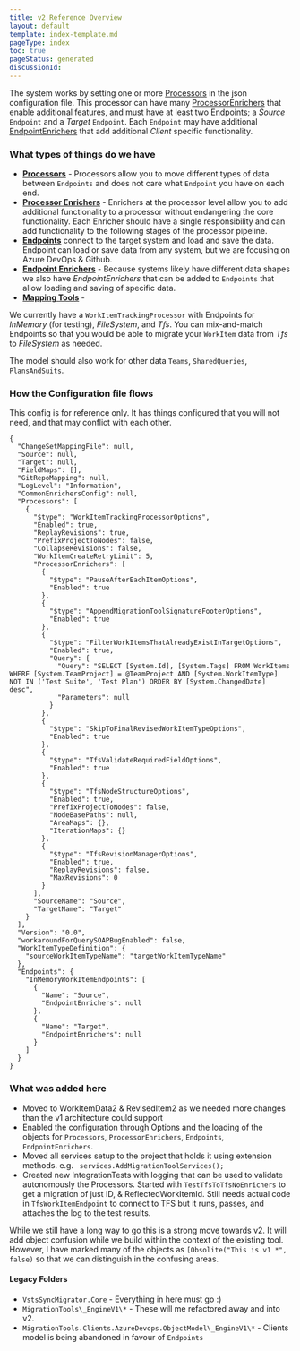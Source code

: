 ```yaml
---
title: v2 Reference Overview
layout: default
template: index-template.md
pageType: index
toc: true
pageStatus: generated
discussionId: 
---
```



The system works by setting one or more [Processors](../v2/Processors/index.md) in the json 
configuration file. This processor can have many [ProcessorEnrichers](../v2/ProcessorEnrichers/index.md) that 
enable additional features, and must have at least two [Endpoints](../v2/Endpoints/index.md); 
a *Source* `Endpoint` and a *Target* `Endpoint`. Each `Endpoint` 
may have additional [EndpointEnrichers](../v2/EndpointEnrichers/index.md) that add 
additional *Client* specific functionality.

### What types of things do we have

- **[Processors](../v2/Processors/index.md)** - Processors allow you to move different types of data between `Endpoints` and does not care what `Endpoint` you have on each end.
- **[Processor Enrichers](../v2/ProcessorEnrichers/index.md)** - Enrichers at the processor level allow you to add additional functionality to a processor without endangering the core functionality. Each Enricher should have a single responsibility and can add functionality to the following stages of the processor pipeline.
- **[Endpoints](../v2/Endpoints/index.md)** connect to the target system and load and save the data. Endpoint can load or save data from any system, but we are focusing on Azure DevOps & Github.
- **[Endpoint Enrichers](../v2/EndpointEnrichers/index.md)** - Because systems likely have different data shapes we also have *EndpointEnrichers* that can be added to `Endpoints` that allow loading and saving of specific data.
- **[Mapping Tools](../v2/MappingTools/index.md)** - 

We currently have a `WorkItemTrackingProcessor` with Endpoints for *InMemory* (for testing), *FileSystem*, and *Tfs*. You can mix-and-match Endpoints so that you would be able to migrate your `WorkItem` data from *Tfs* to *FileSystem* as needed.

The model should also work for other data `Teams`, `SharedQueries`, `PlansAndSuits`.

### How the Configuration file flows

This config is for reference only. It has things configured that you will not need, and that may conflict with each other.

```
{
  "ChangeSetMappingFile": null,
  "Source": null,
  "Target": null,
  "FieldMaps": [],
  "GitRepoMapping": null,
  "LogLevel": "Information",
  "CommonEnrichersConfig": null,
  "Processors": [
    {
      "$type": "WorkItemTrackingProcessorOptions",
      "Enabled": true,
      "ReplayRevisions": true,
      "PrefixProjectToNodes": false,
      "CollapseRevisions": false,
      "WorkItemCreateRetryLimit": 5,
      "ProcessorEnrichers": [
        {
          "$type": "PauseAfterEachItemOptions",
          "Enabled": true
        },
        {
          "$type": "AppendMigrationToolSignatureFooterOptions",
          "Enabled": true
        },
        {
          "$type": "FilterWorkItemsThatAlreadyExistInTargetOptions",
          "Enabled": true,
          "Query": {
            "Query": "SELECT [System.Id], [System.Tags] FROM WorkItems WHERE [System.TeamProject] = @TeamProject AND [System.WorkItemType] NOT IN ('Test Suite', 'Test Plan') ORDER BY [System.ChangedDate] desc",
            "Parameters": null
          }
        },
        {
          "$type": "SkipToFinalRevisedWorkItemTypeOptions",
          "Enabled": true
        },
        {
          "$type": "TfsValidateRequiredFieldOptions",
          "Enabled": true
        },
        {
          "$type": "TfsNodeStructureOptions",
          "Enabled": true,
          "PrefixProjectToNodes": false,
          "NodeBasePaths": null,
          "AreaMaps": {},
          "IterationMaps": {}
        },
        {
          "$type": "TfsRevisionManagerOptions",
          "Enabled": true,
          "ReplayRevisions": false,
          "MaxRevisions": 0
        }
      ],
      "SourceName": "Source",
      "TargetName": "Target"
    }
  ],
  "Version": "0.0",
  "workaroundForQuerySOAPBugEnabled": false,
  "WorkItemTypeDefinition": {
    "sourceWorkItemTypeName": "targetWorkItemTypeName"
  },
  "Endpoints": {
    "InMemoryWorkItemEndpoints": [
      {
        "Name": "Source",
        "EndpointEnrichers": null
      },
      {
        "Name": "Target",
        "EndpointEnrichers": null
      }
    ]
  }
}
```

### What was added here

- Moved to WorkItemData2 & RevisedItem2 as we needed more changes than the v1 architecture could support
- Enabled the configuration through Options and the loading of the objects for `Processors`, `ProcessorEnrichers`, `Endpoints`, `EndpointEnrichers`. 
- Moved all services setup to the project that holds it using extension methods. e.g. ` services.AddMigrationToolServices();`
- Created new IntegrationTests with logging that can be used to validate autonomously the Processors. Started with `TestTfsToTfsNoEnrichers` to get a migration of just ID, & ReflectedWorkItemId. Still needs actual code in `TfsWorkItemEndpoint` to connect to TFS but it runs, passes, and attaches the log to the test results.

While we still have a long way to go this is a strong move towards v2. It will add object confusion while we build within the context of the existing tool. However, I have marked many of the objects as `[Obsolite("This is v1 *", false)` so that we can distinguish in the confusing areas.

#### Legacy Folders

- `VstsSyncMigrator.Core` - Everything in here must go :)
- `MigrationTools\_EngineV1\*` - These will me refactored away and into v2.
- `MigrationTools.Clients.AzureDevops.ObjectModel\_EngineV1\*` - Clients model is being abandoned in favour of `Endpoints`
